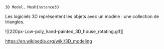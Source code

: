 `3D Model, MeshInstance3D`

Les logiciels 3D représentent les objets avec un modèle : une collection de triangles.

![[220px-Low-poly_hand-painted_3D_house_rotating.gif]]

https://en.wikipedia.org/wiki/3D_modeling
